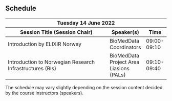## Schedule

<table>
<colgroup>
<col width="100%" />
<thead>
<tr class="header">
<th colspan=4>Tuesday 14 June 2022</th>
</tr>

<tbody>
<colgroup>
<col width="70%" />
<col width="30%" />
<col width="30%" />
<col width="30%" />
</colgroup>
  
<thead>
<tr class="header">
<th>Session Title (Session Chair)</th>
<th>Speaker(s)</th>
<th>Time</th>
</tr>
</thead>
<tbody>
  
<tr>
<td markdown="span">Introduction by ELIXIR Norway</td>
<td markdown="span">BioMedData Coordinators</td>
<td markdown="span">09:00-09:10</td>
</tr>

<tr>
<td markdown="span">Introduction to Norwegian Research Infrastructures (RIs)</td>
<td markdown="span">BioMedData Project Area Liasions (PALs)</td>
<td markdown="span">09:10-09:40</td>
</td>
</tr>

</tbody>
</table>

The schedule may vary slightly depending on the session content decided by the course instructors (speakers).
